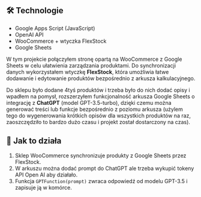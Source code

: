 ## 🛠 Technologie
- Google Apps Script (JavaScript)
- OpenAI API
- WooCommerce + wtyczka FlexStock
- Google Sheets

W tym projekcie połączyłem stronę opartą na WooCommerce z Google Sheets w celu ułatwienia zarządzania produktami. Do synchronizacji danych wykorzystałem wtyczkę **FlexStock**, która umożliwia łatwe dodawanie i edytowanie produktów bezpośrednio z arkusza kalkulacyjnego.

Do sklepu było dodane 4tyś produktów i trzeba było do nich dodać opisy i wpadłem na pomysł, rozszerzyłem funkcjonalność arkusza Google Sheets o integrację z **ChatGPT** (model GPT-3.5-turbo), dzięki czemu można generować treści lub funkcje bezpośrednio z poziomu arkusza (użylem tego do wygenerowania krótkich opisów dla wszystkich produktów na raz, zaoszczędziło to bardzo dużo czasu i projekt został dostarczony na czas). 

## 🧠 Jak to działa
1. Sklep WooCommerce synchronizuje produkty z Google Sheets przez FlexStock.
2. W arkuszu można dodać prompt do ChatGPT ale trzeba wykupić tokeny API Open AI aby działało.
3. Funkcja `GPTFunction(prompt)` zwraca odpowiedź od modelu GPT-3.5 i zapisuje ją w komórce.

